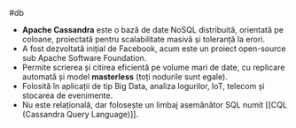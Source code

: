 #db

- **Apache Cassandra** este o bază de date NoSQL distribuită, orientată pe coloane, proiectată pentru scalabilitate masivă și toleranță la erori.
- A fost dezvoltată inițial de Facebook, acum este un proiect open-source sub Apache Software Foundation.
- Permite scrierea și citirea eficientă pe volume mari de date, cu replicare automată și model **masterless** (toți nodurile sunt egale).
- Folosită în aplicații de tip Big Data, analiza logurilor, IoT, telecom și stocarea de evenimente.
- Nu este relațională, dar folosește un limbaj asemănător SQL numit [[CQL (Cassandra Query Language)]].

